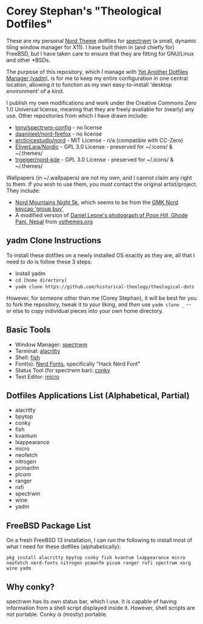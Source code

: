 # Corey Stephan's "Theological Dotfiles"

These are my personal [Nord Theme](https://www.nordtheme.com/) dotfiles for [spectrwm](https://github.com/conformal/spectrwm) (a small, dynamic tiling window manager for X11). I have built them in (and chiefly for) FreeBSD, but I have taken care to ensure that they are fitting for GNU/Linux and other *BSDs.

The purpose of this repository, which I manage with [Yet Another Dotfiles Manager (yadm)](https://yadm.io/), is for me to keep my entire configuration in one central location, allowing it to function as my own easy-to-install 'desktop environment' of a kind.

I publish my own modifications and work under the Creative Commons Zero 1.0 Universal license, meaning that they are freely available for (nearly) any use. Other repositories from which I have drawn include:
- [tony/spectrwm-config](https://github.com/tony/spectrwm-config) -  no license
- [daaniiieel/nord-firefox](https://github.com/daaniiieel/nord-firefox) - no license
- [arcticicestudio/nord](https://github.com/arcticicestudio/nord) - MIT License - n/a (compatible with CC-Zero)
- [EliverLara/Nordic](https://github.com/EliverLara/Nordic) - GPL 3.0 License - preserved for ~/.icons/ & ~/.themes/
- [trgeiger/nord-kde](https://github.com/trgeiger/nord-kde) - GPL 3.0 License - preserved for ~/.icons/ & ~/.themes/

Wallpapers (in ~/.wallpapers) are not my own, and I cannot claim any right to them. If you wish to use them, you must contact the original artist/project. They include:
- [Nord Mountains Night 5k](https://hdqwalls.com/nord-mountains-night-5k-wallpaper), which seems to be from the [GMK Nord keycap 'group buy'](https://candykeys.com/group-buys/gmk-nord)
- A modified version of [Daniel Leone's photograph of Poon Hill, Ghode Pani, Nepal](https://unsplash.com/photos/v7daTKlZzaw) from [vsthemes.org](https://vsthemes.org/en/pictures/other/14511-nord-wallpaper-pack.html)

## yadm Clone Instructions
To install these dotfiles on a newly installed OS exactly as they are, all that I need to do is follow these 3 steps:
- Install yadm
- `cd [home directory]`
- `yadm clone https://github.com/historical-theology/theological-dots`

However, for someone other than me (Corey Stephan), it will be best for you to fork the repository, tweak it to your liking, and *then* use `yadm clone _` --  or else to copy individual pieces into your own home directory.

## Basic Tools
- Window Manager: [spectrwm](https://github.com/conformal/spectrwm)
- Terminal: [alacritty](https://github.com/alacritty/alacritty)
- Shell: [fish](https://fishshell.com/)
- Font(s): [Nerd Fonts](https://github.com/ryanoasis/nerd-fonts), specifically "Hack Nerd Font"
- Status Tool (for spectrwm bar): [conky](https://github.com/brndnmtthws/conky)
- Text Editor: [micro](https://micro-editor.github.io/)

## Dotfiles Applications List (Alphabetical, Partial)
- alacritty
- bpytop
- conky
- fish
- kvantum
- lxappearance 
- micro
- neofetch
- nitrogen
- pcmanfm
- picom
- ranger
- rofi
- spectrwm
- wine
- yadm

## FreeBSD Package List
On a fresh FreeBSD 13 installation, I can run the following to install most of what I need for these dotfiles (alphabetically):

```pkg install alacritty bpytop conky fish kvantum lxappearance micro neofetch nerd-fonts nitrogen pcmanfm picom ranger rofi spectrwm xorg wine yadm``` 

## Why conky?
spectrwm has its own status bar, which I use. It is capable of having information from a shell script displayed inside it. However, shell scripts are *not* portable. Conky *is* (mostly) portable.
